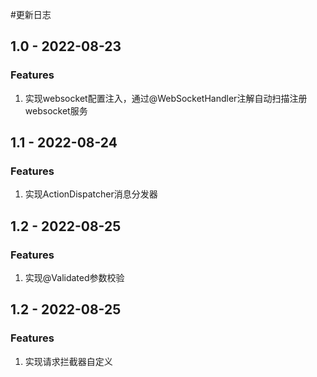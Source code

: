 #更新日志

## 1.0 - 2022-08-23

### Features

1. 实现websocket配置注入，通过@WebSocketHandler注解自动扫描注册websocket服务

## 1.1 - 2022-08-24

### Features

1. 实现ActionDispatcher消息分发器

## 1.2 - 2022-08-25

### Features

1. 实现@Validated参数校验

## 1.2 - 2022-08-25

### Features

1. 实现请求拦截器自定义
